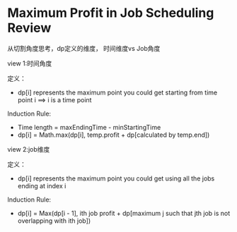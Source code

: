 # Maximum Profit in Job Scheduling Review

从切割角度思考，dp定义的维度， 时间维度vs Job角度

view 1:时间角度



定义：

* dp\[i] represents the maximum point you could get starting from time point i ==> i is a time point

Induction Rule:

* Time length = maxEndingTime - minStartingTime
* dp\[i] = Math.max(dp\[i], temp.profit + dp\[calculated by temp.end])







view 2:job维度

定义：

* dp\[i] represents the maximum point you could get using all the jobs ending at index i

Induction Rule:

* dp\[i] = Max(dp\[i - 1],  ith job profit + dp\[maximum j such that jth job is not overlapping with ith job])
